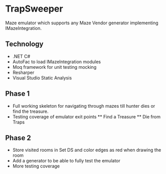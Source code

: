 # TrapSweeper
Maze emulator which supports any Maze Vendor generator implementing IMazeIntegration.

## Technology
* .NET C#
* AutoFac to load IMazeIntegration modules
* Moq framework for unit testing mocking
* Resharper
* Visual Studio Static Analysis

## Phase 1
* Full working skeleton for navigating through mazes till hunter dies or find the treasure.
* Testing coverage of emulator exit points
** Find a Treasure
** Die from Traps

## Phase 2
* Store visited rooms in Set DS and color edges as red when drawing the room
* Add a generator to be able to fully test the emulator
* More testing coverage 
